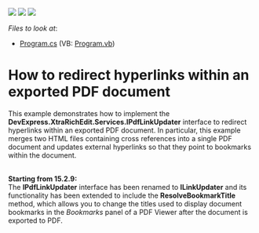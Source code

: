 <!-- default badges list -->
![](https://img.shields.io/endpoint?url=https://codecentral.devexpress.com/api/v1/VersionRange/128610959/15.2.4%2B)
[![](https://img.shields.io/badge/Open_in_DevExpress_Support_Center-FF7200?style=flat-square&logo=DevExpress&logoColor=white)](https://supportcenter.devexpress.com/ticket/details/T318281)
[![](https://img.shields.io/badge/📖_How_to_use_DevExpress_Examples-e9f6fc?style=flat-square)](https://docs.devexpress.com/GeneralInformation/403183)
<!-- default badges end -->
<!-- default file list -->
*Files to look at*:

* [Program.cs](./CS/LinkUpdater/Program.cs) (VB: [Program.vb](./VB/LinkUpdater/Program.vb))
<!-- default file list end -->
# How to redirect hyperlinks within an exported PDF document


<p>This example demonstrates how to implement the <strong>DevExpress.XtraRichEdit.Services.IPdfLinkUpdater</strong> interface to redirect hyperlinks within an exported PDF document. In particular, this example merges two HTML files containing cross references into a single PDF document and updates external hyperlinks so that they point to bookmarks within the document.</p>
<p><br><strong>Starting from 15.2.9:</strong><br>The <strong>IPdfLinkUpdater</strong> interface has been renamed to <strong>ILinkUpdater</strong> and its functionality has been extended to include the <strong>ResolveBookmarkTitle</strong> method, which allows you to change the titles used to display document bookmarks in the <em>Bookmarks</em> panel of a PDF Viewer after the document is exported to PDF.</p>

<br/>


